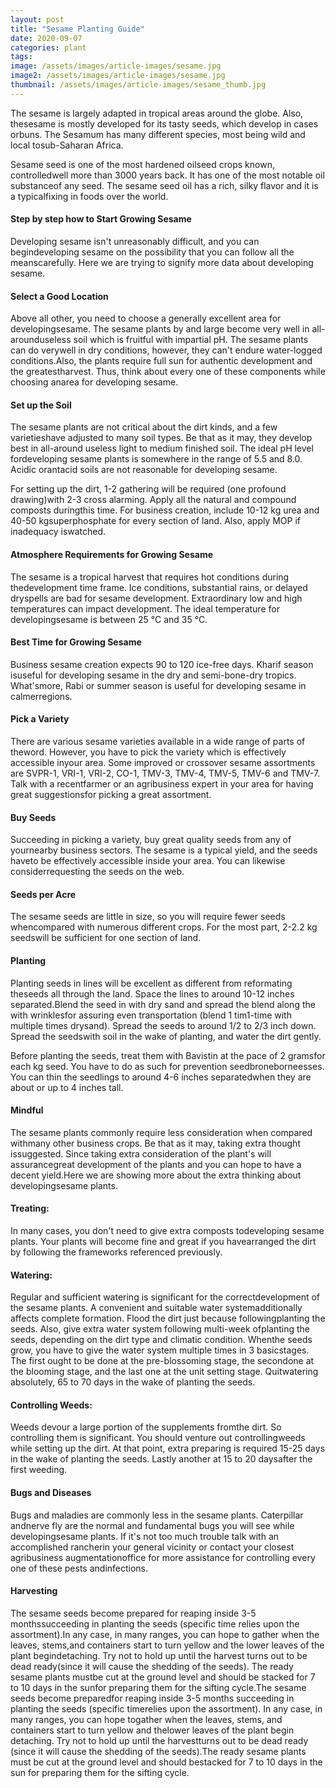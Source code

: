 ```yaml
---
layout: post
title: "Sesame Planting Guide"
date: 2020-09-07
categories: plant
tags:
image: /assets/images/article-images/sesame.jpg
image2: /assets/images/article-images/sesame.jpg
thumbnail: /assets/images/article-images/sesame_thumb.jpg
---
```

<p>The sesame is largely adapted in tropical areas around the globe. Also, thesesame is mostly developed for its tasty
    seeds, which develop in cases orbuns. The Sesamum has many different species, most being wild and local
    tosub-Saharan Africa.</p>
<p>Sesame seed is one of the most hardened oilseed crops known, controlledwell more than 3000 years back. It has one of
    the most notable oil substanceof any seed. The sesame seed oil has a rich, silky flavor and it is a typicalfixing in
    foods over the world. </p>
<h4>Step by step how to Start Growing Sesame </h4>
<p>Developing sesame isn't unreasonably difficult, and you can begindeveloping sesame on the possibility that you can
    follow all the meanscarefully. Here we are trying to signify more data about developing sesame. </p>
<h4>Select a Good Location </h4>
<p>Above all other, you need to choose a generally excellent area for developingsesame. The sesame plants by and large
    become very well in all-arounduseless soil which is fruitful with impartial pH. The sesame plants can do verywell in
    dry conditions, however, they can't endure water-logged conditions.Also, the plants require full sun for authentic
    development and the greatestharvest. Thus, think about every one of these components while choosing anarea for
    developing sesame.</p>
<h4>Set up the Soil </h4>
<p>The sesame plants are not critical about the dirt kinds, and a few varietieshave adjusted to many soil types. Be that
    as it may, they develop best in all-around useless light to medium finished soil. The ideal pH level fordeveloping
    sesame plants is somewhere in the range of 5.5 and 8.0. Acidic orantacid soils are not reasonable for developing
    sesame. </p>
<p>For setting up the dirt, 1-2 gathering will be required (one profound drawing)with 2-3 cross alarming. Apply all the
    natural and compound composts duringthis time. For business creation, include 10-12 kg urea and 40-50
    kgsuperphosphate for every section of land. Also, apply MOP if inadequacy iswatched.</p>
<h4>Atmosphere Requirements for Growing Sesame </h4>
<p>The sesame is a tropical harvest that requires hot conditions during thedevelopment time frame. Ice conditions,
    substantial rains, or delayed dryspells are bad for sesame development. Extraordinary low and high
    temperatures can impact development. The ideal temperature for developingsesame is between 25 °C and 35 °C. </p>
<h4>Best Time for Growing Sesame </h4>
<p>Business sesame creation expects 90 to 120 ice-free days. Kharif season isuseful for developing sesame in the dry and
    semi-bone-dry tropics. What'smore, Rabi or summer season is useful for developing sesame in calmerregions. </p>
<h4>Pick a Variety </h4>
<p>There are various sesame varieties available in a wide range of parts of theword. However, you have to pick the
    variety which is effectively accessible inyour area. Some improved or crossover sesame assortments are SVPR-1,
    VRI-1, VRI-2, CO-1, TMV-3, TMV-4, TMV-5, TMV-6 and TMV-7. Talk with a recentfarmer or an agribusiness expert in your
    area for having great suggestionsfor picking a great assortment. </p>
<h4>Buy Seeds </h4>
<p>Succeeding in picking a variety, buy great quality seeds from any of yournearby business sectors. The sesame is a
    typical yield, and the seeds haveto be effectively accessible inside your area. You can likewise considerrequesting
    the seeds on the web. </p>
<h4>Seeds per Acre </h4>
<p>The sesame seeds are little in size, so you will require fewer seeds whencompared with numerous different crops. For
    the most part, 2-2.2 kg seedswill be sufficient for one section of land. </p>
<h4>Planting </h4>
<p>Planting seeds in lines will be excellent as different from reformating theseeds all through the land. Space the
    lines to around 10-12 inches separated.Blend the seed in with dry sand and spread the blend along the with
    wrinklesfor assuring even transportation (blend 1 tim1-time with multiple times drysand). Spread the seeds to around
    1/2 to 2/3 inch down. Spread the seedswith soil in the wake of planting, and water the dirt gently. </p>
<P>Before planting the seeds, treat them with Bavistin at the pace of 2 gramsfor each kg seed. You have to do as such
    for prevention seedbroneborneesses. You can thin the seedlings to around 4-6 inches separatedwhen they are about or
    up to 4 inches tall.</p>
<h4>Mindful</h4>
<p>The sesame plants commonly require less consideration when compared withmany other business crops. Be that as it may,
    taking extra thought issuggested. Since taking extra consideration of the plant's will assurancegreat development of
    the plants and you can hope to have a decent yield.Here we are showing more about the extra thinking about
    developingsesame plants.</p>
<h4>Treating:</h4>
<p>In many cases, you don't need to give extra composts todeveloping sesame plants. Your plants will become fine and
    great if you havearranged the dirt by following the frameworks referenced previously.</p>
<h4>Watering:</h4>
<p>Regular and sufficient watering is significant for the correctdevelopment of the sesame plants. A convenient and
    suitable water systemadditionally affects complete formation. Flood the dirt just because followingplanting the
    seeds. Also, give extra water system following multi-week ofplanting the seeds, depending on the dirt type and
    climatic condition. Whenthe seeds grow, you have to give the water system multiple times in 3 basicstages. The first
    ought to be done at the pre-blossoming stage, the secondone at the blooming stage, and the last one at the unit
    setting stage. Quitwatering absolutely, 65 to 70 days in the wake of planting the seeds. </p>
<h4>Controlling Weeds:</h4>
<p>Weeds devour a large portion of the supplements fromthe dirt. So controlling them is significant. You should venture
    out controllingweeds while setting up the dirt. At that point, extra preparing is required 15-25 days in the wake of
    planting the seeds. Lastly another at 15 to 20 daysafter the first weeding. </p>
<h4>Bugs and Diseases </h4>
<p>Bugs and maladies are commonly less in the sesame plants. Caterpillar andnerve fly are the normal and fundamental
    bugs you will see while developingsesame plants. If it's not too much trouble talk with an accomplished rancherin
    your general vicinity or contact your closest agribusiness augmentationoffice for more assistance for controlling
    every one of these pests andinfections. </p>
<h4>Harvesting</h4>
<p>The sesame seeds become prepared for reaping inside 3-5 monthssucceeding in planting the seeds (specific time relies
    upon the assortment).In any case, in many ranges, you can hope to gather when the leaves, stems,and containers start
    to turn yellow and the lower leaves of the plant begindetaching. Try not to hold up until the harvest turns out to
    be dead ready(since it will cause the shedding of the seeds). The ready sesame plants mustbe cut at the ground level
    and should be stacked for 7 to 10 days in the sunfor preparing them for the sifting cycle.The sesame seeds become
    preparedfor reaping inside 3-5 months succeeding in planting the seeds (specific timerelies upon the assortment). In
    any case, in many ranges, you can hope togather when the leaves, stems, and containers start to turn yellow and
    thelower leaves of the plant begin detaching. Try not to hold up until the harvestturns out to be dead ready (since
    it will cause the shedding of the seeds).The ready sesame plants must be cut at the ground level and should
    bestacked for 7 to 10 days in the sun for preparing them for the sifting cycle.</p>